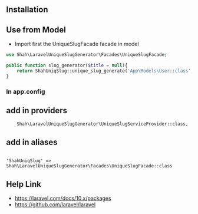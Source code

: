 ## Installation

## Use from Model
 - Import first the UniqueSlugFacade facade in model

```php
use Shah\LaravelUniqueSlugGenerator\Facades\UniqueSlugFacade;

public function slug_generator($title = null){
    return ShahUniqSlug::unique_slug_generate('App\Models\User::class', $title, 'name');
}

```

### In app.config 

## add in providers
```
    Shah\LaravelUniqueSlugGenerator\UniqueSlugServiceProvider::class,
```
## add in aliases
```

'ShahUniqSlug' => Shah\LaravelUniqueSlugGenerator\Facades\UniqueSlugFacade::class
```
## Help Link
 - https://laravel.com/docs/10.x/packages
 - https://github.com/laravel/laravel

